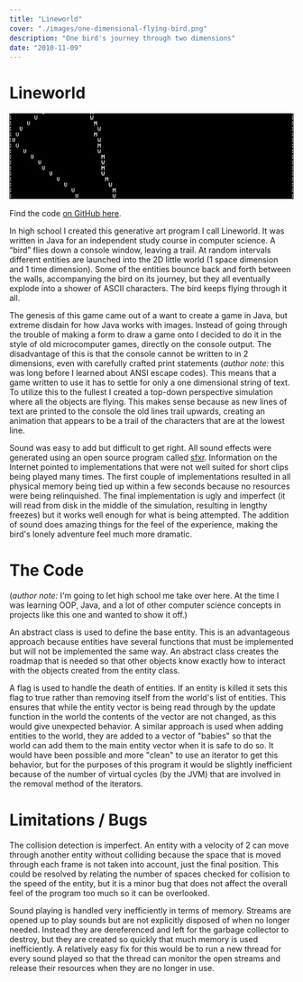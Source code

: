 ```yaml
---
title: "Lineworld"
cover: "./images/one-dimensional-flying-bird.png"
description: "One bird's journey through two dimensions"
date: "2010-11-09"
---
```


# Lineworld

![](./images/lineworld.gif)

Find the code [on GitHub here](https://github.com/jmptable/lineworld).

In high school I created this generative art program I call Lineworld. It was written in Java for an independent study course in computer science. A “bird” flies down a console window, leaving a trail. At random intervals different entities are launched into the 2D little world (1 space dimension and 1 time dimension). Some of the entities bounce back and forth between the walls, accompanying the bird on its journey, but they all eventually explode into a shower of ASCII characters. The bird keeps flying through it all.

The genesis of this game came out of a want to create a game in Java, but extreme disdain for how Java works with images. Instead of going through the trouble of making a form to draw a game onto I decided to do it in the style of old microcomputer games, directly on the console output. The disadvantage of this is that the console cannot be written to in 2 dimensions, even with carefully crafted print statements (_author note:_ this was long before I learned about ANSI escape codes). This means that a game written to use it has to settle for only a one dimensional string of text. To utilize this to the fullest I created a top-down perspective simulation where all the objects are flying. This makes sense because as new lines of text are printed to the console the old lines trail upwards, creating an animation that appears to be a trail of the characters that are at the lowest line.

Sound was easy to add but difficult to get right. All sound effects were generated using an open source program called [sfxr](http://www.drpetter.se/project_sfxr.html). Information on the Internet pointed to implementations that were not well suited for short clips being played many times. The first couple of implementations resulted in all physical memory being tied up within a few seconds because no resources were being relinquished. The final implementation is ugly and imperfect (it will read from disk in the middle of the simulation, resulting in lengthy freezes) but it works well enough for what is being attempted. The addition of sound does amazing things for the feel of the experience, making the bird's lonely adventure feel much more dramatic.

# The Code

(_author note:_ I'm going to let high school me take over here. At the time I was learning OOP, Java, and a lot of other computer science concepts in projects like this one and wanted to show it off.)

An abstract class is used to define the base entity. This is an advantageous approach because entities have several functions that must be implemented but will not be implemented the same way. An abstract class creates the roadmap that is needed so that other objects know exactly how to interact with the objects created from the entity class.

A flag is used to handle the death of entities. If an entity is killed it sets this flag to true rather than removing itself from the world's list of entities. This ensures that while the entity vector is being read through by the update function in the world the contents of the vector are not changed, as this would give unexpected behavior. A similar approach is used when adding entities to the world, they are added to a vector of "babies" so that the world can add them to the main entity vector when it is safe to do so. It would have been possible and more "clean" to use an iterator to get this behavior, but for the purposes of this program it would be slightly inefficient because of the number of virtual cycles (by the JVM) that are involved in the removal method of the iterators.

# Limitations / Bugs

The collision detection is imperfect. An entity with a velocity of 2 can move through another entity without colliding because the space that is moved through each frame is not taken into account, just the final position. This could be resolved by relating the number of spaces checked for collision to the speed of the entity, but it is a minor bug that does not affect the overall feel of the program too much so it can be overlooked.

Sound playing is handled very inefficiently in terms of memory. Streams are opened up to play sounds but are not explicitly disposed of when no longer needed. Instead they are dereferenced and left for the garbage collector to destroy, but they are created so quickly that much memory is used inefficiently. A relatively easy fix for this would be to run a new thread for every sound played so that the thread can monitor the open streams and release their resources when they are no longer in use.

